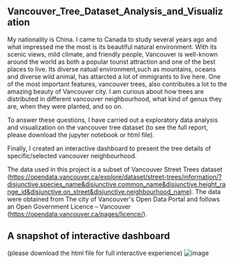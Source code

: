 ## Vancouver_Tree_Dataset_Analysis_and_Visualization


My nationality is China. I came to Canada to study several years ago and what impressed me the most is its beautiful natural environment. With its scenic views, mild climate, and friendly people, Vancouver is well-known around the world as both a popular tourist attraction and one of the best places to live. Its diverse natual environment,such as mountains, oceans and diverse wild animal, has attarcted a lot of immigrants to live here. One of the most important features, vancouver trees, also contributes a lot to the amazing beauty of Vancouver city. I am curious about how trees are distributed in different vancouver neighbourhood, what kind of genus they are, when they were planted, and so on. 


To answer these questions, I have carried out a exploratory data analysis and visualization on the vancouver tree dataset (to see the full report, please download the jupyter notebook or html file). 

Finally, I created an interactive dashboard to present the tree details of specific/selected vancouver neighbourhood. 

The data used in this project is a subset of Vancouver Street Trees dataset (https://opendata.vancouver.ca/explore/dataset/street-trees/information/?disjunctive.species_name&disjunctive.common_name&disjunctive.height_range_id&disjunctive.on_street&disjunctive.neighbourhood_name). The data were obtained from The city of Vancouver's Open Data Portal and follows an Open Government Licence – Vancouver (https://opendata.vancouver.ca/pages/licence/).


## A snapshot of interactive dashboard
(please download the html file for full interactive experience)
![image](https://github.com/EmilyXu0427/Vancouver_Tree_Dataset_Analysis_and_Visualization/assets/155400414/5921c1f6-659e-4b47-96bc-3f4863a71474)




